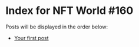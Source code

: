 # Index for NFT World #160
Posts will be displayed in the order below:

- [Your first post](./001-first.md)

